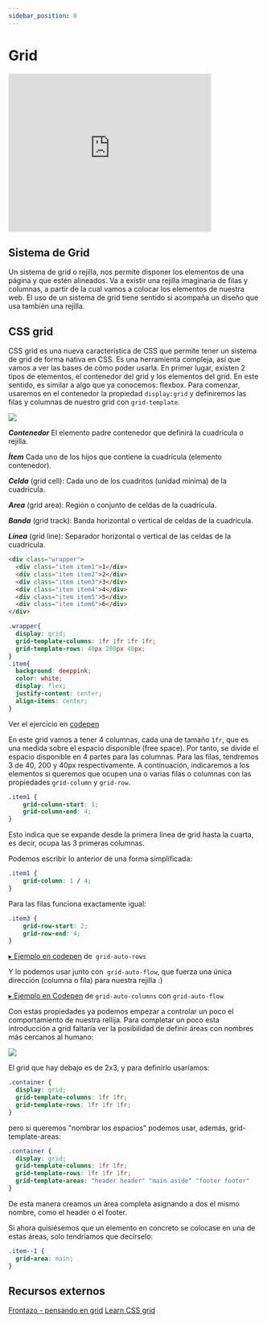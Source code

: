 ```yaml
---
sidebar_position: 8
---
```


# Grid

<iframe width="80%" height="315" src="https://www.youtube.com/embed/dI4cd8HMrLM" title="YouTube video player" frameBorder="0" allow="accelerometer; autoplay; clipboard-write; encrypted-media; gyroscope; picture-in-picture" allowFullScreen></iframe>

## Sistema de Grid

Un sistema de grid o rejilla, nos permite disponer los elementos de una página y que estén alineados. Va a existir una rejilla imaginaria de filas y columnas, a partir de la cual vamos a colocar los elementos de nuestra web. El uso de un sistema de grid tiene sentido si acompaña un diseño que usa también una rejilla.

## CSS grid
CSS grid es una nueva característica de CSS que permite tener un sistema de grid de forma nativa en CSS. Es una herramienta compleja, así que vamos a ver las bases de cómo poder usarla.
En primer lugar, existen 2 tipos de elementos, el contenedor del grid y los elementos del grid. En este sentido, es similar a algo que ya conocemos: flexbox.
Para comenzar, usaremos en el contenedor la propiedad `display:grid` y definiremos las filas y columnas de nuestro grid con `grid-template`. 

![](https://storage.googleapis.com/academia-geek-general-bucket/modulo-1/modulo_1_img_42.png)

***Contenedor*** El elemento padre contenedor que definirá la cuadrícula o rejilla.

***Ítem*** Cada uno de los hijos que contiene la cuadrícula (elemento contenedor).

***Celda*** (grid cell): Cada uno de los cuadritos (unidad mínima) de la cuadrícula.

***Area*** (grid area): Región o conjunto de celdas de la cuadrícula.

***Banda*** (grid track): Banda horizontal o vertical de celdas de la cuadrícula.

***Línea*** (grid line): Separador horizontal o vertical de las celdas de la cuadrícula.


```html
<div class="wrapper">
  <div class="item item1">1</div>
  <div class="item item2">2</div>
  <div class="item item3">3</div>
  <div class="item item4">4</div>
  <div class="item item5">5</div>
  <div class="item item6">6</div>
</div>
```
```css
.wrapper{
  display: grid;
  grid-template-columns: 1fr 1fr 1fr 1fr;
  grid-template-rows: 40px 200px 40px;
}
.item{
  background: deeppink;
  color: white;
  display: flex;
  justify-content: center;
  align-items: center;
}
```
Ver el ejercicio en [codepen](https://codepen.io/adalab/pen/JMXwbL?editors=1100)

En este grid vamos a tener 4 columnas, cada una de tamaño `1fr`, que es una medida sobre el espacio disponible (free space). Por tanto, se divide el espacio disponible en 4 partes para las columnas. Para las filas, tendremos 3 de 40, 200 y 40px respectivamente.
A continuación, indicaremos a los elementos si queremos que ocupen una o varias filas o columnas con las propiedades `grid-column` y `grid-row`.

```css
.item1 {
    grid-column-start: 1;
    grid-column-end: 4;
}
```
Esto indica que se expande desde la primera línea de grid hasta la cuarta, es decir, ocupa las 3 primeras columnas.

Podemos escribir lo anterior de una forma simplificada:

```css
.item1 {
    grid-column: 1 / 4;
}
```

Para las filas funciona exactamente igual:

```css
.item3 {
    grid-row-start: 2;
    grid-row-end: 4;
}
```

[▸ Ejemplo en codepen](https://codepen.io/adalab/pen/YLEYxg?editors=1100) de` grid-auto-rows`

Y lo podemos usar junto con` grid-auto-flow`, que fuerza una única dirección (columna o fila) para nuestra rejilla :)

[▸ Ejemplo en Codepen](https://codepen.io/adalab/pen/zjPpma) de `grid-auto-columns` con `grid-auto-flow`

Con estas propiedades ya podemos empezar a controlar un poco el comportamiento de nuestra rellija. Para completar un poco esta introducción a grid faltaría ver la posibilidad de definir áreas con nombres más cercanos al humano:

![](https://storage.googleapis.com/academia-geek-general-bucket/modulo-1/modulo_1_img_43.png)

El grid que hay debajo es de 2x3, y para definirlo usaríamos:
```css
.container {
  display: grid;
  grid-template-columns: 1fr 1fr;
  grid-template-rows: 1fr 1fr 1fr;
}
```

pero si queremos "nombrar los espacios" podemos usar, además, grid-template-areas:
```css
.container {
  display: grid;
  grid-template-columns: 1fr 1fr;
  grid-template-rows: 1fr 1fr 1fr;
  grid-template-areas: "header header" "main aside" "footer footer"
}
```

De esta manera creamos un área completa asignando a dos el mismo nombre, como el header o el footer.

Si ahora quisiésemos que un elemento en concreto se colocase en una de estas áreas, solo tendríamos que decírselo:

```css
.item--1 {
  grid-area: main;
}
```

## Recursos externos

[Frontazo - pensando en grid](https://vimeo.com/98141102)
[Learn CSS grid](https://learncssgrid.com/)